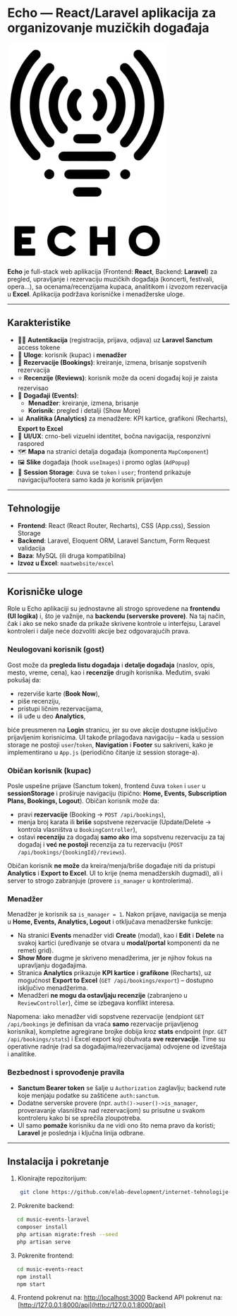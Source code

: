 # Echo — React/Laravel aplikacija za organizovanje muzičkih događaja

![Logo](./music-events-react/public/assets/logo.png)

**Echo** je full-stack web aplikacija (Frontend: **React**, Backend: **Laravel**) za pregled, upravljanje i rezervaciju muzičkih događaja (koncerti, festivali, opera…), sa ocenama/recenzijama kupaca, analitikom i izvozom rezervacija u **Excel**. Aplikacija podržava korisničke i menadžerske uloge.

---

## Karakteristike

- 🧑‍💻 **Autentikacija** (registracija, prijava, odjava) uz **Laravel Sanctum** access tokene  
- 🔐 **Uloge**: korisnik (kupac) i **menadžer**
- 🎫 **Rezervacije (Bookings)**: kreiranje, izmena, brisanje sopstvenih rezervacija
- ⭐ **Recenzije (Reviews)**: korisnik može da oceni događaj koji je zaista rezervisao
- 🎵 **Događaji (Events)**:
  - **Menadžer**: kreiranje, izmena, brisanje
  - **Korisnik**: pregled i detalji (Show More)
- 📊 **Analitika (Analytics)** za menadžere: KPI kartice, grafikoni (Recharts), **Export to Excel**
- 🧭 **UI/UX**: crno-beli vizuelni identitet, bočna navigacija, responzivni raspored
- 🗺️ **Mapa** na stranici detalja događaja (komponenta `MapComponent`)
- 🖼️ **Slike** događaja (hook `useImages`) i promo oglas (`AdPopup`)
- 💾 **Session Storage**: čuva se `token` i `user`; frontend prikazuje navigaciju/footera samo kada je korisnik prijavljen

---

## Tehnologije

- **Frontend**: React (React Router, Recharts), CSS (App.css), Session Storage
- **Backend**: Laravel, Eloquent ORM, Laravel Sanctum, Form Request validacija
- **Baza**: MySQL (ili druga kompatibilna)
- **Izvoz u Excel**: `maatwebsite/excel`

---

## Korisničke uloge

Role u Echo aplikaciji su jednostavne ali strogo sprovedene na **frontendu (UI logika)** i, što je važnije, na **backendu (serverske provere)**. Na taj način, čak i ako se neko snađe da prikaže skrivene kontrole u interfejsu, Laravel kontroleri i dalje neće dozvoliti akcije bez odgovarajućih prava.

### Neulogovani korisnik (gost)
Gost može da **pregleda listu događaja** i **detalje događaja** (naslov, opis, mesto, vreme, cena), kao i **recenzije** drugih korisnika. Međutim, svaki pokušaj da:
- rezerviše karte (**Book Now**),
- piše recenziju,
- pristupi ličnim rezervacijama,
- ili uđe u deo **Analytics**,

biće preusmeren na **Login** stranicu, jer su ove akcije dostupne isključivo prijavljenim korisnicima. UI takođe prilagođava navigaciju – kada u session storage ne postoji `user`/`token`, **Navigation** i **Footer** su sakriveni, kako je implementirano u `App.js` (periodično čitanje iz session storage-a).

### Običan korisnik (kupac)
Posle uspešne prijave (Sanctum token), frontend čuva `token` i `user` u **sessionStorage** i proširuje navigaciju (tipično: **Home, Events, Subscription Plans, Bookings, Logout**). Običan korisnik može da:
- pravi **rezervacije** (Booking → `POST /api/bookings`),
- menja broj karata ili **briše** sopstvene rezervacije (Update/Delete → kontrola vlasništva u `BookingController`),
- ostavi **recenziju** za događaj **samo ako** ima sopstvenu rezervaciju za taj događaj i **već ne postoji** recenzija za tu rezervaciju (`POST /api/bookings/{bookingId}/reviews`).

Običan korisnik **ne može** da kreira/menja/briše događaje niti da pristupi **Analytics** i **Export to Excel**. UI to krije (nema menadžerskih dugmadi), ali i server to strogo zabranjuje (provere `is_manager` u kontrolerima).

### Menadžer
Menadžer je korisnik sa `is_manager = 1`. Nakon prijave, navigacija se menja u **Home, Events, Analytics, Logout** i otključava menadžerske funkcije:
- Na stranici **Events** menadžer vidi **Create** (modal), kao i **Edit** i **Delete** na svakoj kartici (uređivanje se otvara u **modal/portal** komponenti da ne remeti grid).
- **Show More** dugme je skriveno menadžerima, jer je njihov fokus na upravljanju događajima.
- Stranica **Analytics** prikazuje **KPI kartice** i **grafikone** (Recharts), uz mogućnost **Export to Excel** (`GET /api/bookings/export`) – dostupno isključivo menadžerima.
- Menadžeri **ne mogu da ostavljaju recenzije** (zabranjeno u `ReviewController`), čime se izbegava konflikt interesa.

Napomena: iako menadžer vidi sopstvene rezervacije (endpiont `GET /api/bookings` je definisan da vraća **samo** rezervacije prijavljenog korisnika), kompletne agregirane brojke dobija kroz **stats** endpoint (npr. `GET /api/bookings/stats`) i Excel export koji obuhvata **sve rezervacije**. Time su operativne radnje (rad sa događajima/rezervacijama) odvojene od izveštaja i analitike.

### Bezbednost i sprovođenje pravila
- **Sanctum Bearer token** se šalje u `Authorization` zaglavlju; backend rute koje menjaju podatke su zaštićene `auth:sanctum`.
- Dodatne serverske provere (npr. `auth()->user()->is_manager`, proveravanje vlasništva nad rezervacijom) su prisutne u svakom kontroleru kako bi se sprečila zloupotreba.
- UI samo **pomaže** korisniku da ne vidi ono što nema pravo da koristi; **Laravel** je poslednja i ključna linija odbrane.

---
Instalacija i pokretanje
---------------------------

1. Klonirajte repozitorijum:
```bash
    git clone https://github.com/elab-development/internet-tehnologije-2024-projekat-music_events_2022_1087.git
```
2. Pokrenite backend:
```bash
   cd music-events-laravel
   composer install
   php artisan migrate:fresh --seed
   php artisan serve
```
    
3. Pokrenite frontend:
```bash
   cd music-events-react
   npm install
   npm start
```
    
4.  Frontend pokrenut na: [http://localhost:3000](http://localhost:3000) Backend API pokrenut na: [http://127.0.0.1:8000/api](http://127.0.0.1:8000/api)
